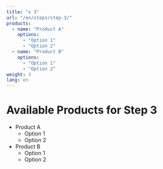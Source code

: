 ```yaml
---
title: "x 3"
url: "/en/steps/step-3/"
products:
  - name: "Product A"
    options:
      - "Option 1"
      - "Option 2"
  - name: "Product B"
    options:
      - "Option 1"
      - "Option 2"
weight: 3
lang: en
---
```


# Available Products for Step 3

- Product A
  - Option 1
  - Option 2
- Product B
  - Option 1
  - Option 2